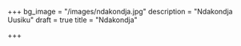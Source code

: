 +++
bg_image = "/images/ndakondja.jpg"
description = "Ndakondja Uusiku"
draft = true
title = "Ndakondja"

+++
